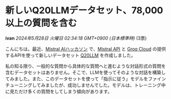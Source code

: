 # 新しいQ20LLMデータセット、78,000以上の質問を含む

**ivan** *2024年5月28日 火曜日 02:34:18 GMT+0900 (日本標準時)* (3票)

こんにちは。最近、[Mistral AIハッカソン](https://x.com/MistralAILabs/status/1788970688172245256) で、[Mistral API](https://docs.mistral.ai/api/) と [Groq Cloud](https://docs.mistral.ai/api/) の提供するAPIを使って新しいデータセット [Q20LLM](https://huggingface.co/datasets/cvmistralparis/Q20LLM) を作成しました。

私の知る限り、一般的な質問から具体的な質問へと進むような対話形式の質問を含むデータセットはありません。そこで、LLMを使ってそのような対話を構築してみました。また、このデータセットを使って「指示に従う」モデルをファインチューニングしてみましたが、成功しませんでした。モデルは、トレーニング中に見ただけ多くの質問をしてしまう傾向があります。 


